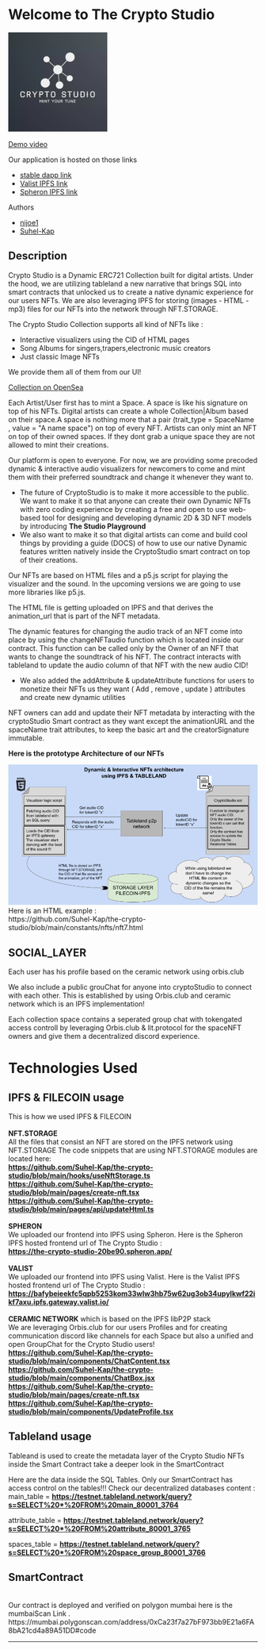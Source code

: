 <h1>
 Welcome to The Crypto Studio
</h1>

<p>
<img src="./public/logo.webp" alt="alt text" width="200" height="200"/>
</p>

[Demo video](https://youtu.be/e4lI4cYYG3U)

Our application is hosted on those links 
 * [stable dapp link](https://the-crypto-studio.vercel.app/)
 * [Valist IPFS link](https://bafybeieekfc5qpb5253kom33wlw3hb75w62ug3ob34upylkwf22ikf7axu.ipfs.gateway.valist.io/)
 * [Spheron IPFS link](https://the-crypto-studio-20be90.spheron.app/)
 

Authors
 * [nijoe1](https://github.com/nijoe1)
 * [Suhel-Kap](https://github.com/Suhel-Kap)

## Description
Crypto Studio is a Dynamic ERC721 Collection built for digital artists. Under the hood, we are utilizing tableland a new narrative that brings SQL into smart contracts that unlocked us to create a native dynamic experience for our users NFTs. We are also leveraging IPFS for storing (images - HTML - mp3) files for our NFTs into the network through NFT.STORAGE. 

The Crypto Studio Collection supports all kind of NFTs like :

  * Interactive visualizers using the CID of HTML pages 
  * Song Albums for singers,trapers,electronic music creators
  * Just classic Image NFTs
  
We provide them all of them from our UI!

[Collection on OpenSea](https://testnets.opensea.io/collection/cryptostudio-2xpo9crut9)

Each Artist/User first has to mint a Space. A space is like his signature on top of his NFTs. Digital artists can create a whole Collection|Album based on their space.A space is nothing more that a pair (trait_type = SpaceName , value = "A name space") on top of every NFT. Artists can only mint an NFT on top of their owned spaces. If they dont grab a unique space they are not allowed to mint their creations.

Our platform is open to everyone. For now, we are providing some precoded dynamic & interactive audio visualizers for newcomers to come and mint them with their preferred soundtrack and change it whenever they want to.
  * The future of CryptoStudio is to make it more accessible to the public. We want to make it so that anyone can create their own Dynamic NFTs with zero coding    experience by creating a free and open to use web-based tool for designing and developing dynamic 2D & 3D NFT models by introducing **The Studio Playground**
  * We also want to make it so that digital artists can come and build cool things by providing a guide (DOCS) of how to use our native Dynamic features written   natively inside the CryptoStudio smart contract on top of their creations.


Our NFTs are based on HTML files and a p5.js script for playing the visualizer and the sound. In the upcoming versions we are going to use more libraries like p5.js.

The HTML file is getting uploaded on IPFS and that derives the animation_url that is part of the NFT metadata.

The dynamic features for changing the audio track of an NFT come into place by using the changeNFTaudio function which is located inside our contract. This function can be called only by the Owner of an NFT that wants to change the soundtrack of his NFT. The contract interacts with tableland to update the audio column of that NFT with the new audio CID!
  * We also added the addAttribute & updateAttribute functions for users to monetize their NFTs us they want ( Add , remove , update ) attributes and create new   dynamic utilities

NFT owners can add and update their NFT metadata by interacting with the cryptoStudio Smart contract as they want except the animationURL and the spaceName trait attributes, to keep the basic art and the creatorSignature immutable.

**Here is the prototype Architecture of our NFTs** 

<p align="left">
<img src="./public/architecture.png"/>
Here is an HTML example :
<br />
https://github.com/Suhel-Kap/the-crypto-studio/blob/main/constants/nfts/nft7.html
</p>



## SOCIAL_LAYER
 
Each user has his profile based on the ceramic network using orbis.club

We also include a public grouChat for anyone into cryptoStudio to connect with each other. This is established by using Orbis.club and ceramic network which is an IPFS implementation!

Each collection space contains a seperated group chat with tokengated access controll by leveraging Orbis.club & lit.protocol for the spaceNFT owners and give them a decentralized discord experience.

# Technologies Used

  ## IPFS & FILECOIN usage
  
  This is how we used IPFS & FILECOIN
   <br />
   <br />
     **NFT.STORAGE**
     <br />
       All the files that consist an NFT are stored on the IPFS network using NFT.STORAGE
       The code snippets that are using NFT.STORAGE modules are located here:
       <br />
        **https://github.com/Suhel-Kap/the-crypto-studio/blob/main/hooks/useNftStorage.ts**
        <br />
        **https://github.com/Suhel-Kap/the-crypto-studio/blob/main/pages/create-nft.tsx**
        <br />
        **https://github.com/Suhel-Kap/the-crypto-studio/blob/main/pages/api/updateHtml.ts**
    <br />
    <br />
    **SPHERON**
    <br />
         We uploaded our frontend into IPFS using Spheron.
         Here is the Spheron IPFS hosted frontend url of The Crypto Studio :
         <br />
         **https://the-crypto-studio-20be90.spheron.app/**
    <br />
    <br />
    **VALIST**
    <br />
         We uploaded our frontend into IPFS using Valist.
         Here is the Valist IPFS hosted frontend url of The Crypto Studio :
         <br />
         **https://bafybeieekfc5qpb5253kom33wlw3hb75w62ug3ob34upylkwf22ikf7axu.ipfs.gateway.valist.io/**
    <br />
    <br />
    **CERAMIC NETWORK** which is based on the IPFS libP2P stack
    <br />
        We are leveraging Orbis.club for our users Profiles and for creating communication discord like channels for each Space
        but also a unified and open GroupChat for the Crypto Studio users!
        <br />
         **https://github.com/Suhel-Kap/the-crypto-studio/blob/main/components/ChatContent.tsx**
         <br />
         **https://github.com/Suhel-Kap/the-crypto-studio/blob/main/components/ChatBox.jsx**
         <br />
         **https://github.com/Suhel-Kap/the-crypto-studio/blob/main/pages/create-nft.tsx**
         <br />
         **https://github.com/Suhel-Kap/the-crypto-studio/blob/main/components/UpdateProfile.tsx**
         <br />

   ## Tableland usage 
  Tableand is used to create the metadata layer of the Crypto Studio NFTs inside the Smart Contract
     take a deeper look in the SmartContract 
     <br />
     
  Here are the data inside the SQL Tables. Only our SmartContract has access control on the tables!!!
  Check our decentralized databases content :
     <br />
  main_table = **https://testnet.tableland.network/query?s=SELECT%20*%20FROM%20main_80001_3764**
        
  attribute_table = **https://testnet.tableland.network/query?s=SELECT%20*%20FROM%20attribute_80001_3765**
        
  spaces_table = **https://testnet.tableland.network/query?s=SELECT%20*%20FROM%20space_group_80001_3766**
<br />
  ## SmartContract
<br />
  Our contract is deployed and verified on polygon mumbai here is the mumbaiScan Link . 
<br />
https://mumbai.polygonscan.com/address/0xCa23f7a27bF973bb9E21a6FA8bA21cd4a89A51DD#code

 
 ---
 
